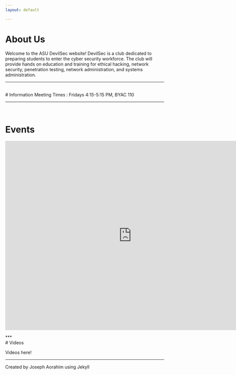 ```yaml
---
layout: default

---
```

# About Us

Welcome to the ASU DevilSec website! DevilSec is a club dedicated to preparing students to enter the cyber security workforce. The club will provide hands on education and training for ethical hacking, network security, penetration testing, network administration, and systems administration.



***
<br>
# Information
Meeting Times :      Fridays 4:15-5:15 PM, BYAC 110

***
<br>

# Events
<p align="center">
<iframe src="https://calendar.google.com/calendar/embed?src=liolgsa8hq89g181v4fv2ga57g%40group.calendar.google.com&ctz=America%2FPhoenix" style="border: 0" width="800" height="600" frameborder="0" scrolling="no"></iframe></iframe></p>
***
<br>
# Videos

Videos here!

***

Created by Joseph Aorahim using Jekyll
